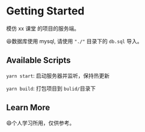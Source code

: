 # Getting Started

模仿 xx 课堂 的项目的服务端。

:laughing:数据库使用 mysql, 请使用 `"./"` 目录下的 `db.sql` 导入。

## Available Scripts

`yarn start`: 启动服务器并监听，保持热更新

`yarn build`: 打包项目到 `bulid/`目录下

## Learn More

:smile:个人学习所用，仅供参考。
